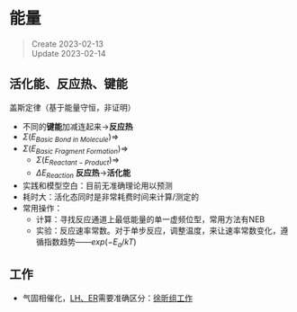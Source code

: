 # 能量

> Create 2023-02-13<br>
> Update 2023-02-14

## 活化能、反应热、键能

盖斯定律（基于能量守恒，非证明）
- 不同的**键能**加减连起来->**反应热**
- $\Sigma(E_{Basic\ Bond\ in\ Molecule})\Rightarrow$
- $\Sigma(E_{Basic\ Fragment\ Formation})\Rightarrow$
    - $\Sigma(E_{Reactant-Product})\Rightarrow$
    - $\Delta E_{Reaction}$
**反应热**->**活化能**
- 实践和模型空白：目前无准确理论用以预测
- 耗时大：活化态同时是非常耗费时间来计算/测定的
- 常用操作：
  - 计算：寻找反应通道上最低能量的单一虚频位型，常用方法有NEB
  - 实验：反应速率常数。对于单步反应，调整温度，来让速率常数变化，遵循指数趋势——$exp(-E_{a}/kT)$

## 工作

- 气固相催化，[LH、ER](https://zhuanlan.zhihu.com/p/359443032)需要准确区分：[徐昕组工作](https://mp.weixin.qq.com/s?__biz=MzUxMDMzODg2Ng==&mid=2247523950&idx=4&sn=ece858e9b28e8a63c44b4c6c7bad6b3f&chksm=f906ac33ce712525e6d0478cf7de3d153108254c1ecc228024baa533bd7b93a58ca63e297e7c&scene=27)
